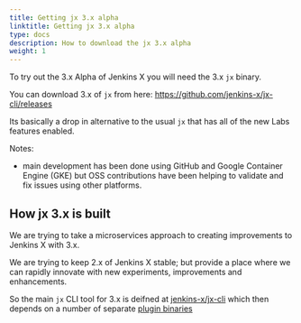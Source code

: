 ```yaml
---
title: Getting jx 3.x alpha
linktitle: Getting jx 3.x alpha
type: docs
description: How to download the jx 3.x alpha
weight: 1
---
```


To try out the 3.x Alpha of Jenkins X you will need the 3.x `jx` binary.

You can download 3.x of `jx` from here: https://github.com/jenkins-x/jx-cli/releases

Its basically a drop in alternative to the usual `jx` that has all of the new Labs features enabled.

Notes:
* main development has been done using GitHub and Google Container Engine (GKE) but OSS contributions have been helping to validate and fix issues using other platforms.

## How jx 3.x is built

We are trying to take a microservices approach to creating improvements to Jenkins X with 3.x.

We are trying to keep 2.x of Jenkins X stable; but provide a place where we can rapidly innovate with new experiments, improvements and enhancements.

So the main `jx` CLI tool for 3.x is deifned at [jenkins-x/jx-cli](https://github.com/jenkins-x/jx-cli) which then depends on a number of separate [plugin binaries](https://github.com/jenkins-x/jx-cli#plugins) 
